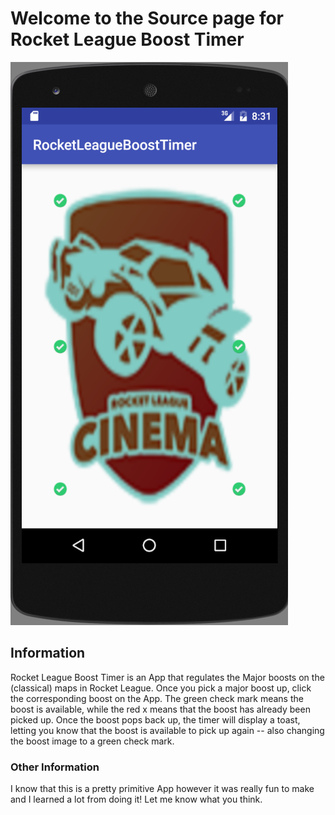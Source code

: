 # Welcome to the Source page for Rocket League Boost Timer

![Example App Image](./myapppicv.PNG)

Information
------
Rocket League Boost Timer is an App that regulates the Major boosts on the (classical) maps in Rocket League. Once you pick a major boost up, click the corresponding boost on the App.
The green check mark means the boost is available, while the red x means that the boost has already been picked up. Once the boost pops back up, the timer will display a toast, letting you know that the boost
is available to pick up again -- also changing the boost image to a green check mark.

### Other Information
I know that this is a pretty primitive App however it was really fun to make and I learned a lot from doing it! Let me know what you think. 
